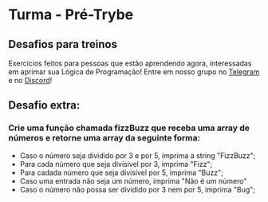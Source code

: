 # Turma - Pré-Trybe
## Desafios para treinos

Exercícios feitos para pessoas que estão aprendendo agora, interessadas em aprimar sua Lógica de Programação!
Entre em nosso grupo no [Telegram](https://t.me/+tMTrMn76W2FiMDdh) e no [Discord](https://discord.gg/DbsyYhTbJh)!

## Desafio extra:
### Crie uma função chamada fizzBuzz que receba uma array de números e retorne uma array da seguinte forma:
  - Caso o número seja dividido por 3 e por 5, imprima a string "FizzBuzz";
  - Para cada número que seja divísivel por 3, imprima "Fizz";
  - Para cadada número que seja divisível por 5, imprima "Buzz";
  - Caso uma entrada não seja um número, imprima "Não é um número"
  - Caso o número não possa ser dividido por 3 nem por 5, imprima "Bug";
  
